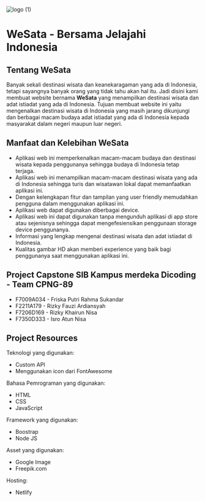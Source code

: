 ![logo (1)](https://user-images.githubusercontent.com/85056473/174284198-af78fa37-f996-4c73-9dbd-0ca1a4c4eaa1.png)
# WeSata - Bersama Jelajahi Indonesia

Tentang WeSata
--

Banyak sekali destinasi wisata dan keanekaragaman yang ada di Indonesia, tetapi sayangnya
banyak orang yang tidak tahu akan hal itu. Jadi disini kami membuat website bernama **WeSata** yang
menampilkan destinasi wisata dan adat istiadat yang ada di
Indonesia. Tujuan membuat website ini yaitu mengenalkan destinasi wisata di Indonesia yang masih jarang dikunjungi dan
berbagai macam budaya adat istiadat yang ada di Indonesia kepada masyarakat dalam negeri maupun
luar negeri.


Manfaat dan Kelebihan WeSata
--
- Aplikasi web ini memperkenalkan macam-macam budaya dan destinasi wisata kepada penggunanya sehingga budaya di Indonesia tetap terjaga.
- Aplikasi web ini menampilkan macam-macam destinasi wisata yang ada di Indonesia sehingga turis dan wisatawan lokal dapat memanfaatkan aplikasi ini.
- Dengan kelengkapan fitur dan tampilan yang user friendly memudahkan pengguna dalam menggunakan aplikasi ini.
- Aplikasi web dapat digunakan diberbagai device.
- Aplikasi web ini dapat digunakan tanpa mengunduh aplikasi di app store atau sejenisnya sehingga dapat mengefesiensikan penggunaan storage device penggunanya.
- Informasi yang lengkap mengenai destinasi wisata dan adat istiadat di Indonesia.
- Kualitas gambar HD akan memberi experience yang baik bagi penggunanya saat menggunakan aplikasi ini.


Project Capstone SIB Kampus merdeka Dicoding - Team CPNG-89
--
-  F7009A034 - Friska Putri Rahma Sukandar
-  F2211A179 - Rizky Fauzi Ardiansyah
-  F7206D169 - Rizky Khairun Nisa
-  F7350D333 - Isro Atun Nisa


Project Resources
--
Teknologi yang digunakan:
- Custom API
- Menggunakan icon dari FontAwesome

Bahasa Pemrograman yang digunakan:
- HTML
- CSS
- JavaScript

Framework yang digunakan:
- Boostrap
- Node JS

Asset yang digunakan:
- Google Image
- Freepik.com

Hosting:
- Netlify
